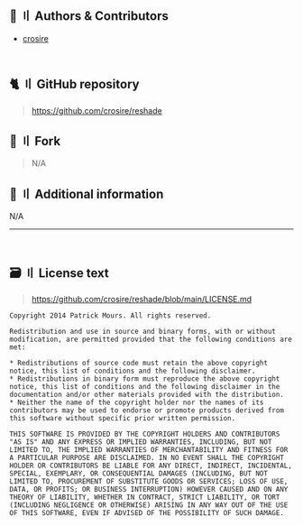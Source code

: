 [//]: # (Title: ReShade License - Stella Mod Docs)
[//]: # (Description: )
[//]: # (Tags: )
[//]: # (Canonical: /genshin-stella-mod/docs?page=license_reshade)
[//]: # (Contributors: Sefinek)

## 👥 〢 Authors & Contributors
- [crosire](https://github.com/crosire)
<div style="padding-bottom:13px"></div>

## 🐈 〢 GitHub repository
> https://github.com/crosire/reshade

## 🍴 〢 Fork
> N/A

## 📝 〢 Additional information
N/A

---------------------------------------------------------------------------------------------------------------------------------------------------------------------------------

<br>

## 🗃️ 〢 License text
> https://github.com/crosire/reshade/blob/main/LICENSE.md

```text
Copyright 2014 Patrick Mours. All rights reserved.

Redistribution and use in source and binary forms, with or without modification, are permitted provided that the following conditions are met:

* Redistributions of source code must retain the above copyright notice, this list of conditions and the following disclaimer.
* Redistributions in binary form must reproduce the above copyright notice, this list of conditions and the following disclaimer in the documentation and/or other materials provided with the distribution.
* Neither the name of the copyright holder nor the names of its contributors may be used to endorse or promote products derived from this software without specific prior written permission.

THIS SOFTWARE IS PROVIDED BY THE COPYRIGHT HOLDERS AND CONTRIBUTORS "AS IS" AND ANY EXPRESS OR IMPLIED WARRANTIES, INCLUDING, BUT NOT LIMITED TO, THE IMPLIED WARRANTIES OF MERCHANTABILITY AND FITNESS FOR A PARTICULAR PURPOSE ARE DISCLAIMED. IN NO EVENT SHALL THE COPYRIGHT HOLDER OR CONTRIBUTORS BE LIABLE FOR ANY DIRECT, INDIRECT, INCIDENTAL, SPECIAL, EXEMPLARY, OR CONSEQUENTIAL DAMAGES (INCLUDING, BUT NOT LIMITED TO, PROCUREMENT OF SUBSTITUTE GOODS OR SERVICES; LOSS OF USE, DATA, OR PROFITS; OR BUSINESS INTERRUPTION) HOWEVER CAUSED AND ON ANY THEORY OF LIABILITY, WHETHER IN CONTRACT, STRICT LIABILITY, OR TORT (INCLUDING NEGLIGENCE OR OTHERWISE) ARISING IN ANY WAY OUT OF THE USE OF THIS SOFTWARE, EVEN IF ADVISED OF THE POSSIBILITY OF SUCH DAMAGE.
```
